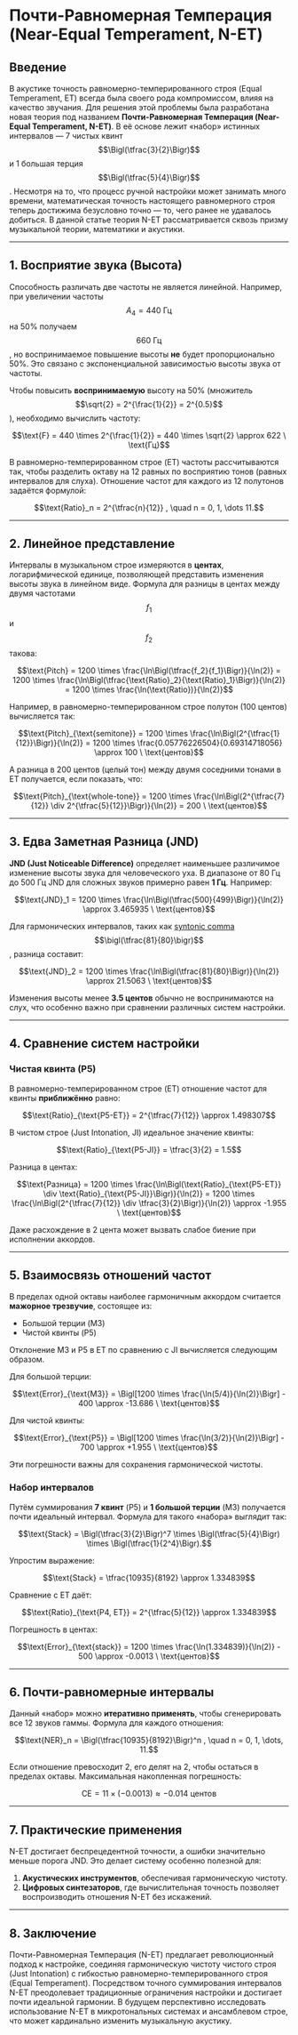 # Почти-Равномерная Темперация (Near-Equal Temperament, N-ET)

## Введение

В акустике точность равномерно-темперированного строя (Equal Temperament, ET) всегда была своего рода компромиссом, влияя на качество звучания. Для решения этой проблемы была разработана новая теория под названием **Почти-Равномерная Темперация (Near-Equal Temperament, N-ET)**. В её основе лежит «набор» истинных интервалов — 7 чистых квинт $$\Bigl(\tfrac{3}{2}\Bigr)$$ и 1 большая терция $$\Bigl(\tfrac{5}{4}\Bigr)$$. Несмотря на то, что процесс ручной настройки может занимать много времени, математическая точность настоящего равномерного строя теперь достижима безусловно точно — то, чего ранее не удавалось добиться. В данной статье теория N-ET рассматривается сквозь призму музыкальной теории, математики и акустики.

---

## 1. Восприятие звука (Высота)

Способность различать две частоты не является линейной. Например, при увеличении частоты $$A_4 = 440 \text{ Гц}$$ на 50% получаем $$660 \text{ Гц}$$, но воспринимаемое повышение высоты **не** будет пропорционально 50%. Это связано с экспоненциальной зависимостью высоты звука от частоты.

Чтобы повысить **воспринимаемую** высоту на 50% (множитель $$\sqrt{2} = 2^{\frac{1}{2}} = 2^{0.5}$$), необходимо вычислить частоту:

```math
\text{F} = 440 \times 2^{\frac{1}{2}} = 440 \times \sqrt{2} \approx 622 \ \text{Гц}
```

В равномерно-темперированном строе (ET) частоты рассчитываются так, чтобы разделить октаву на 12 равных по восприятию тонов (равных интервалов для слуха). Отношение частот для каждого из 12 полутонов задаётся формулой:

```math
\text{Ratio}_n = 2^{\tfrac{n}{12}} , \quad n = 0, 1, \dots 11.
```

---

## 2. Линейное представление

Интервалы в музыкальном строе измеряются в **центах**, логарифмической единице, позволяющей представить изменения высоты звука в линейном виде. Формула для разницы в центах между двумя частотами $$f_1$$ и $$f_2$$ такова:

```math
\text{Pitch} 
= 1200 \times \frac{\ln\Bigl(\tfrac{f_2}{f_1}\Bigr)}{\ln(2)} 
= 1200 \times \frac{\ln\Bigl(\tfrac{\text{Ratio}_2}{\text{Ratio}_1}\Bigr)}{\ln(2)} 
= 1200 \times \frac{\ln(\text{Ratio})}{\ln(2)}
```

Например, в равномерно-темперированном строе полутон (100 центов) вычисляется так:

```math
\text{Pitch}_{\text{semitone}} 
= 1200 \times \frac{\ln\Bigl(2^{\tfrac{1}{12}}\Bigr)}{\ln(2)} 
= 1200 \times \frac{0.05776226504}{0.69314718056} 
\approx 100 \ \text{центов}
```

А разница в 200 центов (целый тон) между двумя соседними тонами в ET получается, если показать, что:

```math
\text{Pitch}_{\text{whole-tone}} 
= 1200 \times \frac{\ln\Bigl(2^{\tfrac{7}{12}} \div 2^{\tfrac{5}{12}}\Bigr)}{\ln(2)} 
= 200 \ \text{центов}
```

---

## 3. Едва Заметная Разница (JND)

**JND (Just Noticeable Difference)** определяет наименьшее различимое изменение высоты звука для человеческого уха. В диапазоне от 80 Гц до 500 Гц JND для сложных звуков примерно равен **1 Гц**. Например:

```math
\text{JND}_1 = 1200 \times \frac{\ln\Bigl(\tfrac{500}{499}\Bigr)}{\ln(2)} \approx 3.465935 \ \text{центов}
```

Для гармонических интервалов, таких как [syntonic comma](https://en.wikipedia.org/wiki/Syntonic_comma) $$\bigl(\tfrac{81}{80}\bigr)$$, разница составит:

```math
\text{JND}_2 = 1200 \times \frac{\ln\Bigl(\tfrac{81}{80}\Bigr)}{\ln(2)} \approx 21.5063 \ \text{центов}
```

Изменения высоты менее **3.5 центов** обычно не воспринимаются на слух, что особенно важно при сравнении различных систем настройки.

---

## 4. Сравнение систем настройки

### Чистая квинта (P5)

В равномерно-темперированном строе (ET) отношение частот для квинты **приближённо** равно:

```math
\text{Ratio}_{\text{P5-ET}} = 2^{\tfrac{7}{12}} \approx 1.498307
```

В чистом строе (Just Intonation, JI) идеальное значение квинты:

```math
\text{Ratio}_{\text{P5-JI}} = \tfrac{3}{2} = 1.5
```

Разница в центах:

```math
\text{Разница} = 1200 \times \frac{\ln\Bigl(\text{Ratio}_{\text{P5-ET}} \div \text{Ratio}_{\text{P5-JI}}\Bigr)}{\ln(2)}
= 1200 \times \frac{\ln\Bigl(2^{\tfrac{7}{12}} \div \tfrac{3}{2}\Bigr)}{\ln(2)} \approx -1.955 \ \text{центов}
```

Даже расхождение в 2 цента может вызвать слабое биение при исполнении аккордов.

---

## 5. Взаимосвязь отношений частот

В пределах одной октавы наиболее гармоничным аккордом считается **мажорное трезвучие**, состоящее из:

- Большой терции (M3)
- Чистой квинты (P5)

Отклонение M3 и P5 в ET по сравнению с JI вычисляется следующим образом.

Для большой терции:

```math
\text{Error}_{\text{M3}} = \Bigl[1200 \times \frac{\ln(5/4)}{\ln(2)}\Bigr] - 400 \approx -13.686 \ \text{центов}
```

Для чистой квинты:

```math
\text{Error}_{\text{P5}} = \Bigl[1200 \times \frac{\ln(3/2)}{\ln(2)}\Bigr] - 700 \approx +1.955 \ \text{центов}
```

Эти погрешности важны для сохранения гармонической чистоты.

### Набор интервалов

Путём суммирования **7 квинт** (P5) и **1 большой терции** (M3) получается почти идеальный интервал. Формула для такого «набора» выглядит так:

```math
\text{Stack} = \Bigl(\tfrac{3}{2}\Bigr)^7 \times \Bigl(\tfrac{5}{4}\Bigr) \times \Bigl(\tfrac{1}{2^4}\Bigr).
```

Упростим выражение:

```math
\text{Stack} = \tfrac{10935}{8192} \approx 1.334839
```

Сравнение с ET даёт:

```math
\text{Ratio}_{\text{P4, ET}} = 2^{\tfrac{5}{12}} \approx 1.334839
```

Погрешность в центах:

```math
\text{Error}_{\text{stack}} 
= 1200 \times \frac{\ln(1.334839)}{\ln(2)} - 500 
\approx -0.0013 \ \text{центов}
```

---

## 6. Почти-равномерные интервалы

Данный «набор» можно **итеративно применять**, чтобы сгенерировать все 12 звуков гаммы. Формула для каждого отношения:

```math
\text{NER}_n = \Bigl(\tfrac{10935}{8192}\Bigr)^n , \quad n = 0, 1, \dots, 11.
```

Если отношение превосходит 2, его делят на 2, чтобы остаться в пределах октавы. Максимальная накопленная погрешность:

```math
\text{CE} = 11 \times (-0.0013) \approx -0.014 \ \text{центов}
```

---

## 7. Практические применения

N-ET достигает беспрецедентной точности, а ошибки значительно меньше порога JND. Это делает систему особенно полезной для:

1. **Акустических инструментов**, обеспечивая гармоническую чистоту.  
2. **Цифровых синтезаторов**, где вычислительная точность позволяет воспроизводить отношения N-ET без искажений.

---

## 8. Заключение

Почти-Равномерная Темперация (N-ET) предлагает революционный подход к настройке, соединяя гармоническую чистоту чистого строя (Just Intonation) с гибкостью равномерно-темперированного строя (Equal Temperament). Посредством точного суммирования интервалов N-ET преодолевает традиционные ограничения настройки и достигает почти идеальной гармонии. В будущем перспективно исследовать использование N-ET в микротональных системах и ансамблевом строе, что может кардинально изменить музыкальную акустику.
